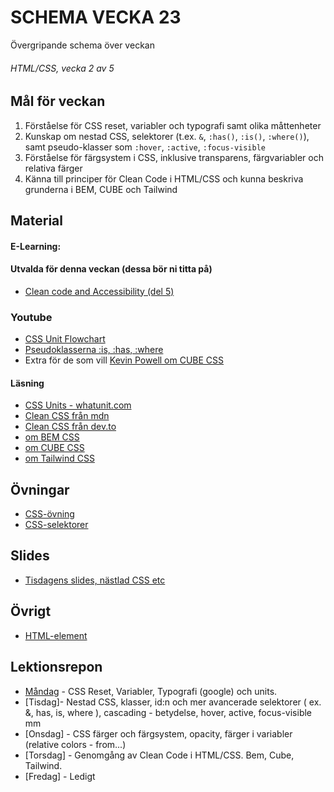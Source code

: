 # SCHEMA VECKA 23
Övergripande schema över veckan

###### HTML/CSS, vecka 2 av 5

## Mål för veckan
1. Förståelse för CSS reset, variabler och typografi samt olika måttenheter  
2. Kunskap om nestad CSS, selektorer (t.ex. `&`, `:has()`, `:is()`, `:where()`), samt pseudo-klasser som `:hover`, `:active`, `:focus-visible`  
3. Förståelse för färgsystem i CSS, inklusive transparens, färgvariabler och relativa färger  
4. Känna till principer för Clean Code i HTML/CSS och kunna beskriva grunderna i BEM, CUBE och Tailwind  

## Material
#### E-Learning:

#### Utvalda för denna veckan (dessa bör ni titta på)
* [Clean code and Accessibility (del 5)](https://app.pluralsight.com/ilx/video-courses/clips/06125ef3-cc36-4490-a93d-e7147305a13b)

### Youtube
* [CSS Unit Flowchart](https://www.youtube.com/watch?v=Utc_uhvTluk)
* [Pseudoklasserna :is, :has, :where](https://www.youtube.com/watch?v=3ncFpP8GP4g)
* Extra för de som vill [Kevin Powell om CUBE CSS](https://www.youtube.com/watch?v=NanhQvnvbR8)

#### Läsning
* [CSS Units - whatunit.com](https://whatunit.com/)
* [Clean CSS från mdn](https://developer.mozilla.org/en-US/docs/Learn_web_development/Core/Styling_basics/Organizing)
* [Clean CSS från dev.to](https://dev.to/maimohamed/css-clean-code-5d3p)
* [om BEM CSS](https://en.bem.info/methodology/quick-start/)
* [om CUBE CSS](https://cube.fyi/)
* [om Tailwind CSS](https://tailwindcss.com/)

## Övningar
* [CSS-övning](https://flukeout.github.io/)
* [CSS-selektorer](https://github.com/Lexicon-frontend-2025/HTML-CSS_uppgift-CSS-selektorer)

## Slides
* [Tisdagens slides, nästlad CSS etc](https://docs.google.com/presentation/d/12RBr-9LL76Z9hzgfFDnOetjcjOUgic5zI8SxIPQQuwc/edit?usp=sharing)

## Övrigt
* [HTML-element](https://github.com/Lexicon-frontend-2025/html-cheatsheet)

## Lektionsrepon
* [Måndag](https://github.com/Lexicon-frontend-2025/lektion-2-jun) - CSS Reset, Variabler, Typografi (google) och units.
* [Tisdag]- Nestad CSS, klasser, id:n och mer avancerade selektorer ( ex. &, has, is, where ), cascading - betydelse, hover, active, focus-visible mm
* [Onsdag] - CSS färger och färgsystem, opacity, färger i variabler (relative colors - from...)
* [Torsdag] - Genomgång av Clean Code i HTML/CSS. Bem, Cube, Tailwind.
* [Fredag] - Ledigt
